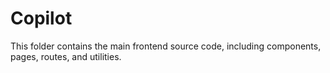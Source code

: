 # Copilot

This folder contains the main frontend source code, including components, pages, routes, and utilities.
